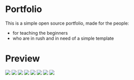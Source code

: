 # Portfolio
This is a simple open source portfolio, made for the people:
- for teaching the beginners 
- who are in rush and in need of a simple template
# Preview
![](./img/preview.png)
![](./img/preview2.png)
![](./img/preview3.png)
![](./img/preview4.png)
![](./img/preview5.png)
![](./img/preview6.png)
![](./img/preview7.png)
![](./img/preview8.png)